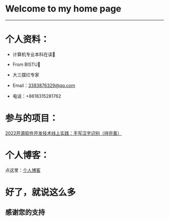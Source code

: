 # Welcome to my home page

---

# 个人资料：

- 计算机专业本科在读📖
- From BISTU🏫
- 大三摆烂专家
- Email：3383876329@qq.com

- 电话：+8618315281762

# 参与的项目：

[2022开源软件开发技术线上实践：手写汉字识别（待完善）](https://github.com/Bistu-OSSDT-2022/Legendr)

# 个人博客：

点这里：[个人博客](https://sniffstherose.github.io/)

# 好了，就说这么多

## 感谢您的支持



<!---
sniffstherose/sniffstherose is a ✨ special ✨ repository because its `README.md` (this file) appears on your GitHub profile.
You can click the Preview link to take a look at your changes.
--->
